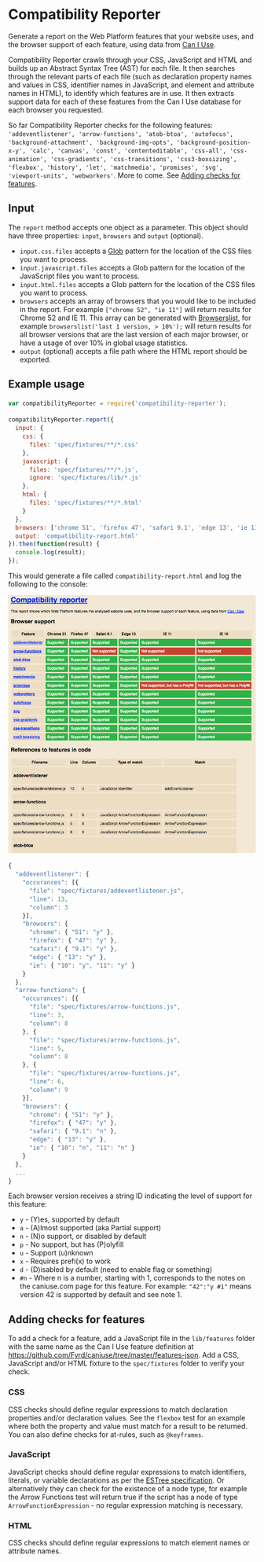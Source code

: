 # Compatibility Reporter

Generate a report on the Web Platform features that your website uses, and the browser support of each feature, using data from [Can I Use](http://caniuse.com/).

Compatibility Reporter crawls through your CSS, JavaScript and HTML and builds up an Abstract Syntax Tree (AST) for each file. It then searches through the relevant parts of each file (such as declaration property names and values in CSS, identifier names in JavaScript, and element and attribute names in HTML), to identify which features are in use. It then extracts support data for each of these features from the Can I Use database for each browser you requested.

So far Compatibility Reporter checks for the following features: `'addeventlistener', 'arrow-functions', 'atob-btoa', 'autofocus', 'background-attachment', 'background-img-opts', 'background-position-x-y', 'calc', 'canvas', 'const', 'contenteditable', 'css-all', 'css-animation', 'css-gradients', 'css-transitions', 'css3-boxsizing', 'flexbox', 'history', 'let', 'matchmedia', 'promises', 'svg', 'viewport-units', 'webworkers'`. More to come. See [Adding checks for features](#adding-checks).

## Input

The `report` method accepts one object as a parameter. This object should have three properties: `input`, `browsers` and `output` (optional).

- `input.css.files` accepts a [Glob](https://github.com/isaacs/node-glob) pattern for the location of the CSS files you want to process.
- `input.javascript.files` accepts a Glob pattern for the location of the JavaScript files you want to process.
- `input.html.files` accepts a Glob pattern for the location of the CSS files you want to process.
- `browsers` accepts an array of browsers that you would like to be included in the report. For example `["chrome 52", "ie 11"]` will return results for Chrome 52 and IE 11. This array can be generated with [Browserslist](https://github.com/ai/browserslist), for example `browserslist('last 1 version, > 10%');` will return results for all browser versions that are the last version of each major browser, or have a usage of over 10% in global usage statistics.
- `output` (optional) accepts a file path where the HTML report should be exported.

## Example usage

```js
var compatibilityReporter = require('compatibility-reporter');

compatibilityReporter.report({
  input: {
    css: {
      files: 'spec/fixtures/**/*.css'
    },
    javascript: {
      files: 'spec/fixtures/**/*.js',
      ignore: 'spec/fixtures/lib/*.js'
    },
    html: {
      files: 'spec/fixtures/**/*.html'
    }
  },
  browsers: ['chrome 51', 'firefox 47', 'safari 9.1', 'edge 13', 'ie 11', 'ie 10'],
  output: 'compatibility-report.html'
}).then(function(result) {
  console.log(result);
});
```

This would generate a file called `compatibility-report.html` and log the following to the console:

![Screenshot of compatibility-report.html](/templates/screenshot-output-example.png?raw=true)

```js
{
  "addeventlistener": {
    "occurances": [{
      "file": "spec/fixtures/addeventlistener.js",
      "line": 13,
      "column": 3
    }],
    "browsers": {
      "chrome": { "51": "y" },
      "firefox": { "47": "y" },
      "safari": { "9.1": "y" },
      "edge": { "13": "y" },
      "ie": { "10": "y", "11": "y" }
    }
  },
  "arrow-functions": {
    "occurances": [{
      "file": "spec/fixtures/arrow-functions.js",
      "line": 3,
      "column": 8
    }, {
      "file": "spec/fixtures/arrow-functions.js",
      "line": 5,
      "column": 8
    }, {
      "file": "spec/fixtures/arrow-functions.js",
      "line": 6,
      "column": 9
    }],
    "browsers": {
      "chrome": { "51": "y" },
      "firefox": { "47": "y" },
      "safari": { "9.1": "n" },
      "edge": { "13": "y" },
      "ie": { "10": "n", "11": "n" }
    }
  },
  ...
}
```

Each browser version receives a string ID indicating the level of support for this feature:

- `y` - (Y)es, supported by default
- `a` - (A)lmost supported (aka Partial support)
- `n` - (N)o support, or disabled by default
- `p` - No support, but has (P)olyfill
- `u` - Support (u)nknown
- `x` - Requires prefi(x) to work
- `d` - (D)isabled by default (need to enable flag or something)
- `#n` - Where n is a number, starting with 1, corresponds to the notes on the caniuse.com page for this feature. For example: `"42":"y #1"` means version 42 is supported by default and see note 1.

## <a name="adding-checks"></a>Adding checks for features

To add a check for a feature, add a JavaScript file in the `lib/features` folder with the same name as the Can I Use feature definition at https://github.com/Fyrd/caniuse/tree/master/features-json. Add a CSS, JavaScript and/or HTML fixture to the `spec/fixtures` folder to verify your check.

### CSS

CSS checks should define regular expressions to match declaration properties and/or declaration values. See the `flexbox` test for an example where both the property and value must match for a result to be returned. You can also define checks for at-rules, such as `@keyframes`.

### JavaScript

JavaScript checks should define regular expressions to match identifiers, literals, or variable declarations as per the [ESTree specification](https://github.com/estree/estree). Or alternatively they can check for the existence of a node type, for example the Arrow Functions test will return true if the script has a node of type `ArrowFunctionExpression` - no regular expression matching is necessary.

### HTML

CSS checks should define regular expressions to match element names or attribute names.
